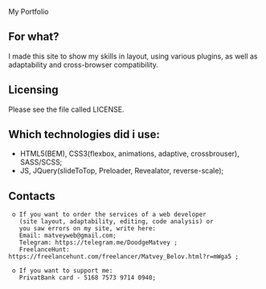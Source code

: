 My Portfolio

  For what?
  -----------

  I made this site to show my skills in layout, using various plugins, 
  as well as adaptability and cross-browser compatibility.

  Licensing
  ---------

  Please see the file called LICENSE.

  Which technologies did i use:
  -----------------------------

  - HTML5(BEM), CSS3(flexbox, animations, adaptive, crossbrouser), SASS/SCSS;
  - JS, JQuery(slideToTop, Preloader, Revealator, reverse-scale);

  Contacts
  --------

     o If you want to order the services of a web developer 
       (site layout, adaptability, editing, code analysis) or 
       you saw errors on my site, write here:
       Email: matveyweb@gmail.com;
       Telegram: https://telegram.me/DoodgeMatvey ;
       FreelanceHunt: https://freelancehunt.com/freelancer/Matvey_Belov.html?r=mWga5 ;
       
     o If you want to support me:
       PrivatBank card - 5168 7573 9714 0940;

  

